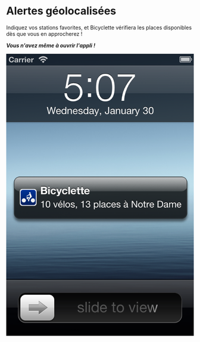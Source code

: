 # Alertes géolocalisées

Indiquez vos stations favorites, et Bicyclette vérifiera les places disponibles dès que vous en approcherez ! 

***Vous n'avez même à ouvrir l'appli !***

![](images/screenshots/fr/Notification@2x.png)
